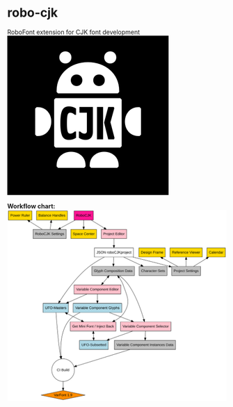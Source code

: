 # robo-cjk
RoboFont extension for CJK font development
![Icon](https://github.com/BlackFoundryCom/robo-cjk/blob/master/documentation/icon.png)

**Workflow chart:**
![RoboCJK](https://github.com/BlackFoundryCom/robo-cjk/blob/master/documentation/diagram.svg)
